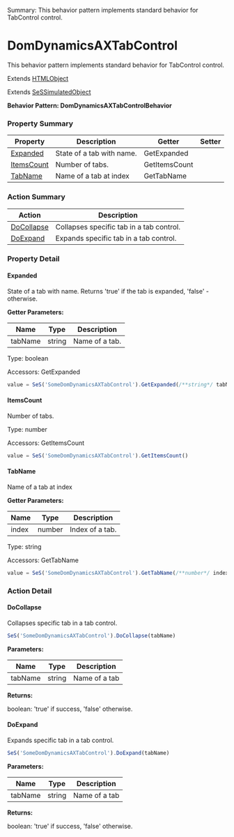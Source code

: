 Summary: This behavior pattern implements standard behavior for TabControl control.

# DomDynamicsAXTabControl

This behavior pattern implements standard behavior for TabControl control.
 
Extends [HTMLObject](HTMLObject.md)

Extends [SeSSimulatedObject](SeSSimulatedObject.md)





**Behavior Pattern: DomDynamicsAXTabControlBehavior**


<!-- ============================== property summary ========================== -->



### Property Summary
| **Property** | **Description** | **Getter** | **Setter** |
| ------------ | --------------- | ---------- | ---------- |
| [Expanded](#expanded) | State of a tab with name. | GetExpanded |  |
| [ItemsCount](#itemscount) | Number of tabs. | GetItemsCount |  |
| [TabName](#tabname) | Name of a tab at index | GetTabName |  |



<!-- ============================== action summary ========================== -->



### Action Summary
|  **Action** | **Description** | 
| ----------- | --------------- |
|  [DoCollapse](#docollapse) | Collapses specific tab in a tab control. |
|  [DoExpand](#doexpand) | Expands specific tab in a tab control. |



<!-- ============================== property detail ========================== -->

### Property Detail

<a name="Expanded"></a>
#### Expanded

State of a tab with name. Returns 'true' if the tab is expanded, 'false' - otherwise.

**Getter Parameters:**

| **Name** | **Type** | **Description** |
| -------- | -------- | --------------- |  
| tabName | string | Name of a tab. |




Type: boolean


Accessors: GetExpanded

```javascript
value = SeS('SomeDomDynamicsAXTabControl').GetExpanded(/**string*/ tabName)
```


<a name="ItemsCount"></a>
#### ItemsCount

Number of tabs.



Type: number


Accessors: GetItemsCount

```javascript
value = SeS('SomeDomDynamicsAXTabControl').GetItemsCount()
```


<a name="TabName"></a>
#### TabName

Name of a tab at index

**Getter Parameters:**

| **Name** | **Type** | **Description** |
| -------- | -------- | --------------- |  
| index | number | Index of a tab. |




Type: string


Accessors: GetTabName

```javascript
value = SeS('SomeDomDynamicsAXTabControl').GetTabName(/**number*/ index)
```




<!-- ============================== action detail ========================== -->

### Action Detail

<a name="DoCollapse"></a>    
#### DoCollapse

Collapses specific tab in a tab control.

```javascript
SeS('SomeDomDynamicsAXTabControl').DoCollapse(tabName)
```


**Parameters:**

|  **Name** | **Type** | **Description** |
| ---------- | -------- | --------------- |
| tabName | string |  Name of a tab |




**Returns:**

boolean: 'true' if success, 'false' otherwise.



<a name="see.also.domdynamicsaxtabcontrol.docollapse"></a>

<a name="DoExpand"></a>    
#### DoExpand

Expands specific tab in a tab control.

```javascript
SeS('SomeDomDynamicsAXTabControl').DoExpand(tabName)
```


**Parameters:**

|  **Name** | **Type** | **Description** |
| ---------- | -------- | --------------- |
| tabName | string |  Name of a tab |




**Returns:**

boolean: 'true' if success, 'false' otherwise.



<a name="see.also.domdynamicsaxtabcontrol.doexpand"></a>

  

